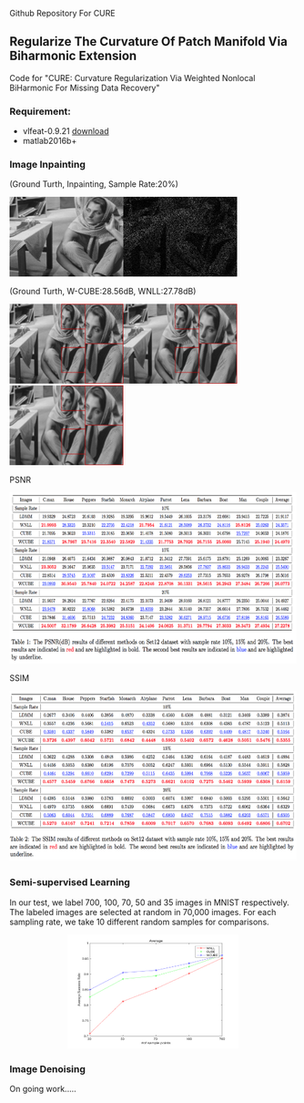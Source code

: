  Github Repository For CURE
## Regularize The Curvature Of Patch Manifold Via Biharmonic Extension


Code for "CURE: Curvature Regularization Via Weighted Nonlocal BiHarmonic For Missing Data Recovery"

### Requirement: 

- vlfeat-0.9.21 <a href="http://www.vlfeat.org/">download</a>
- matlab2016b+

### Image Inpainting

(Ground Turth, Inpainting, Sample Rate:20%)

<img src="Fig/bar.png" width = "200" height = "140"  /><img src="Fig/bari.png" width = "200" height = "140"  />

(Ground Turth, W-CUBE:28.56dB, WNLL:27.78dB)

<img src="Fig/bar1.png" width = "200" height = "140"  /><img src="Fig/barCUBE.png" width = "200" height = "140"  /><img src="Fig/barWNLL.png" width = "200" height = "140"  />


PSNR

<img src="Inpainting/PSNR.png" width = "600" height = "300"  />

SSIM

<img src="Inpainting/SSIM.png" width = "600" height = "300"  />

### Semi-supervised Learning

In our test, we label 700, 100, 70, 50 and 35 images in MNIST respectively. The labeled images are selected at random in 70,000 images. For each sampling rate, we take 10 different random samples for comparisons.
<center>
<img src="Fig/average.png" width = "300" height = "200"  />
</center>

### Image Denoising

On going work.....
